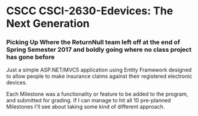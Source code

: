# CSCC CSCI-2630-Edevices: The Next Generation 
### Picking Up Where the ReturnNull team left off at the end of Spring Semester 2017 and boldly going where no class project has gone before

Just a simple ASP.NET/MVC5 application using Entity Framework designed to allow people to make insurance claims against their registered electronic devices.

Each Milestone was a functionality or feature to be added to the program, and submitted for grading. If I can manage to hit all 10 
pre-planned Milestones I'll see about taking some kind of different approach.
